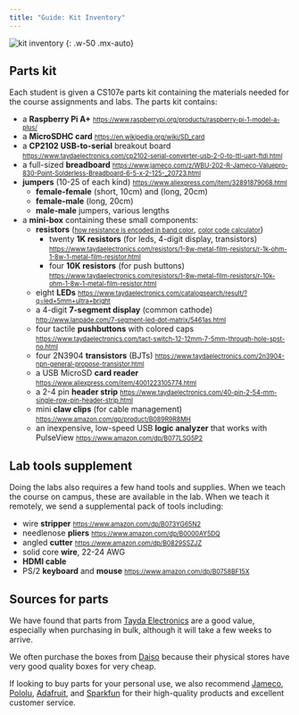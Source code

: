 ```yaml
---
title: "Guide: Kit Inventory"
---
```

<style>
li a[href*="//"]:link { font-size: 80%; }
</style>

![kit inventory](../images/bom.jpg)
{: .w-50 .mx-auto}

## Parts kit
Each student is given a CS107e parts kit containing the materials needed for the course assignments and labs. The parts kit contains:
- a __Raspberry Pi A+__ <https://www.raspberrypi.org/products/raspberry-pi-1-model-a-plus/>
- a __MicroSDHC card__ <https://en.wikipedia.org/wiki/SD_card>
- a __CP2102 USB-to-serial__ breakout board <https://www.taydaelectronics.com/cp2102-serial-converter-usb-2-0-to-ttl-uart-ftdi.html>
- a full-sized __breadboard__ <https://www.jameco.com/z/WBU-202-R-Jameco-Valuepro-830-Point-Solderless-Breadboard-6-5-x-2-125-_20723.html>
- __jumpers__ (10-25 of each kind) <https://www.aliexpress.com/item/32891879068.html>
    -  __female-female__ (short, 10cm) and (long, 20cm)
    -  __female-male__ (long, 20cm)
    -  __male-male__ jumpers, various lengths
- a __mini-box__ containing these small components:
    - __resistors__ ([how resistance is encoded in band color](https://learn.sparkfun.com/tutorials/resistors#decoding-resistor-markings),  [color code calculator](https://www.digikey.com/en/resources/conversion-calculators/conversion-calculator-resistor-color-code))
        - twenty __1K resistors__ (for leds, 4-digit display, transistors) <https://www.taydaelectronics.com/resistors/1-8w-metal-film-resistors/r-1k-ohm-1-8w-1-metal-film-resistor.html>
        - four __10K resistors__ (for push buttons) <https://www.taydaelectronics.com/resistors/1-8w-metal-film-resistors/r-10k-ohm-1-8w-1-metal-film-resistor.html>
    - eight __LEDs__ <https://www.taydaelectronics.com/catalogsearch/result/?q=led+5mm+ultra+bright>
    - a 4-digit __7-segment display__ (common cathode) <http://www.lanpade.com/7-segment-led-dot-matrix/5461as.html>
    - four tactile __pushbuttons__ with colored caps <https://www.taydaelectronics.com/tact-switch-12-12mm-7-5mm-through-hole-spst-no.html>
    - four 2N3904 __transistors__ (BJTs) <https://www.taydaelectronics.com/2n3904-npn-general-propose-transistor.html>
    - a USB MicroSD __card reader__ <https://www.aliexpress.com/item/4001223105774.html>
    - a 2-4 pin __header strip__ <https://www.taydaelectronics.com/40-pin-2-54-mm-single-row-pin-header-strip.html>
    - mini __claw clips__ (for cable management) <https://www.amazon.com/gp/product/B089R9R8MH>
    - an inexpensive, low-speed USB __logic analyzer__ that works with PulseView <https://www.amazon.com/dp/B077LSG5P2>



## Lab tools supplement
Doing the labs also requires a few hand tools and supplies. When we teach the course on campus, these are available in the lab. When we teach it remotely, we send a supplemental pack of tools including:

- wire __stripper__ <https://www.amazon.com/dp/B073YG65N2>
- needlenose __pliers__ <https://www.amazon.com/dp/B0000AY5DQ>
- angled __cutter__ <https://www.amazon.com/dp/B0829SSZJZ>
- solid core __wire__, 22-24 AWG
- __HDMI cable__
- PS/2 __keyboard__ and __mouse__ <https://www.amazon.com/dp/B0758BF15X>


## Sources for parts

We have found that parts from [Tayda Electronics](https://www.taydaelectronics.com/) are a good value, especially when purchasing in bulk, although it will take a few weeks to arrive.

We often purchase the boxes from [Daiso](https://www.daisojapan.com/) because their
physical stores have very good quality boxes for very cheap.

If looking to buy parts for your personal use, we also recommend [Jameco](https://www.jameco.com/), [Pololu](https://www.pololu.com/), [Adafruit](https://www.adafruit.com/), and [Sparkfun](https://www.sparkfun.com/) for their high-quality products and excellent customer service. 


